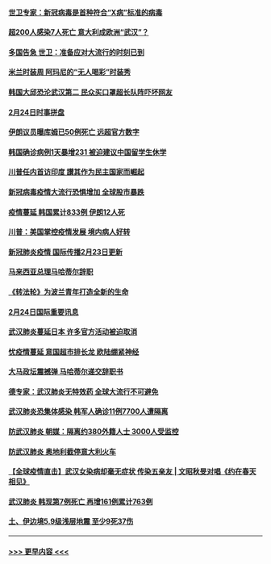 #### [世卫专家：新冠病毒是首种符合“X病”标准的病毒](../pages/prog202/a102784702.md?t=02250931) 
#### [超200人感染7人死亡 意大利成欧洲“武汉”？](../pages/prog202/a102784822.md?t=02250931) 
#### [多国告急 世卫：准备应对大流行的时刻已到](../pages/prog202/a102784810.md?t=02250931) 
#### [米兰时装周 阿玛尼的“无人喝彩”时装秀](../pages/prog202/a102784750.md?t=02250931) 
#### [韩国大邱恐沦武汉第二 民众买口罩超长队阵吓坏网友](../pages/prog202/a102784714.md?t=02250931) 
#### [2月24日时事拼盘](../pages/prog202/a102784745.md?t=02250931) 
#### [伊朗议员曝库姆已50例死亡 远超官方数字](../pages/prog202/a102784656.md?t=02250931) 
#### [韩国确诊病例1天暴增231 被迫建议中国留学生休学](../pages/prog202/a102784629.md?t=02250931) 
#### [川普任内首访印度 讃其作为民主国家而崛起](../pages/prog202/a102784631.md?t=02250931) 
#### [新冠病毒疫情大流行恐惧增加 全球股市暴跌](../pages/prog202/a102784603.md?t=02250931) 
#### [疫情蔓延 韩国累计833例 伊朗12人死](../pages/prog202/a102784616.md?t=02250931) 
#### [川普：美国掌控疫情发展 境内病人好转](../pages/prog202/a102784609.md?t=02250931) 
#### [新冠肺炎疫情 国际传播2月23日更新](../pages/prog202/a102784438.md?t=02250931) 
#### [马来西亚总理马哈蒂尔辞职](../pages/prog202/a102784436.md?t=02250931) 
#### [《转法轮》为波兰青年打造全新的生命](../pages/prog202/a102784409.md?t=02250931) 
#### [2月24日国际重要讯息](../pages/prog202/a102784367.md?t=02250931) 
#### [武汉肺炎蔓延日本  许多官方活动被迫取消](../pages/prog202/a102784375.md?t=02250931) 
#### [忧疫情蔓延 意国超市排长龙 欧陆绷紧神经](../pages/prog202/a102784283.md?t=02250931) 
#### [大马政坛震撼弹 马哈蒂尔递交辞职书](../pages/prog202/a102784261.md?t=02250931) 
#### [德专家：武汉肺炎无特效药 全球大流行不可避免](../pages/prog202/a102784212.md?t=02250931) 
#### [武汉肺炎恐集体感染 韩军人确诊11例7700人遭隔离](../pages/prog202/a102784171.md?t=02250931) 
#### [防武汉肺炎 朝媒：隔离约380外籍人士 3000人受监控](../pages/prog202/a102784149.md?t=02250931) 
#### [防武汉肺炎 奥地利截停意大利火车](../pages/prog202/a102784106.md?t=02250931) 
#### [【全球疫情直击】武汉女染病却毫无症状 传染五亲友 | 文昭秋旻对唱《约在春天相见》](../pages/prog202/a102784101.md?t=02250931) 
#### [武汉肺炎 韩现第7例死亡 再增161例累计763例](../pages/prog202/a102784098.md?t=02250931) 
#### [土、伊边境5.9级浅层地震 至少9死37伤](../pages/prog202/a102784001.md?t=02250931) 

----
#### [ >>> 更早内容 <<< ](../indexes/prog202-earlier.md)

